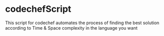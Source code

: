 # codechefScript
This script for codechef automates the process of finding the best solution according to Time &amp; Space complexity in the language you want
